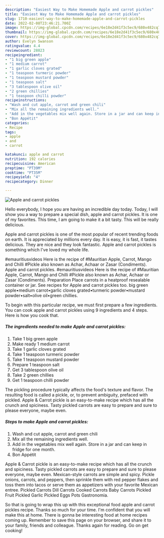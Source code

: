 ```yaml
---
description: "Easiest Way to Make Homemade Apple and carrot pickles"
title: "Easiest Way to Make Homemade Apple and carrot pickles"
slug: 1710-easiest-way-to-make-homemade-apple-and-carrot-pickles
date: 2022-02-08T23:46:21.700Z
image: https://img-global.cpcdn.com/recipes/6e18e2d41f3c5ec9/680x482cq70/apple-and-carrot-pickles-recipe-main-photo.jpg
thumbnail: https://img-global.cpcdn.com/recipes/6e18e2d41f3c5ec9/680x482cq70/apple-and-carrot-pickles-recipe-main-photo.jpg
cover: https://img-global.cpcdn.com/recipes/6e18e2d41f3c5ec9/680x482cq70/apple-and-carrot-pickles-recipe-main-photo.jpg
author: Evelyn Swanson
ratingvalue: 4.4
reviewcount: 28823
recipeingredient:
- "1 big green apple"
- "1 medium carrot"
- "1 garlic cloves grated"
- "1 teaspoon turmeric powder"
- "1 teaspoon mustard powder"
- "1 teaspoon salt"
- "3 tablespoon olive oil"
- "2 green chillies"
- "1 teaspoon chilli powder"
recipeinstructions:
- "Wash and cut apple, carrot and green chili"
- "Mix all the remaining ingredients well."
- "Add in the vegetables mix well again. Store in a jar and can keep in fridge for one month."
- "Bon Appétit"
categories:
- Recipe
tags:
- apple
- and
- carrot

katakunci: apple and carrot 
nutrition: 192 calories
recipecuisine: American
preptime: "PT39M"
cooktime: "PT35M"
recipeyield: "4"
recipecategory: Dinner

---
```



![Apple and carrot pickles](https://img-global.cpcdn.com/recipes/6e18e2d41f3c5ec9/680x482cq70/apple-and-carrot-pickles-recipe-main-photo.jpg)

Hello everybody, I hope you are having an incredible day today. Today, I will show you a way to prepare a special dish, apple and carrot pickles. It is one of my favorites. This time, I am going to make it a bit tasty. This will be really delicious.

Apple and carrot pickles is one of the most popular of recent trending foods on earth. It is appreciated by millions every day. It is easy, it is fast, it tastes delicious. They are nice and they look fantastic. Apple and carrot pickles is something which I've loved my whole life.

#emauritiusvideos Here is the recipe of #Mauritian Apple, Carrot, Mango and Chilli #Pickle also known as Achar, Achaar or Zasar (Condiments). Apple and carrot pickles. #emauritiusvideos Here is the recipe of #Mauritian Apple, Carrot, Mango and Chilli #Pickle also known as Achar, Achaar or Zasar (Condiments). Preparation Place carrots in a heatproof resealable container or jar. See recipes for Apple and carrot pickles too. big green apple•medium carrot•garlic cloves grated•turmeric powder•mustard powder•salt•olive oil•green chillies.


To begin with this particular recipe, we must first prepare a few ingredients. You can cook apple and carrot pickles using 9 ingredients and 4 steps. Here is how you cook that.

<!--inarticleads1-->

##### The ingredients needed to make Apple and carrot pickles:

1. Take 1 big green apple
1. Make ready 1 medium carrot
1. Take 1 garlic cloves grated
1. Take 1 teaspoon turmeric powder
1. Take 1 teaspoon mustard powder
1. Prepare 1 teaspoon salt
1. Get 3 tablespoon olive oil
1. Take 2 green chillies
1. Get 1 teaspoon chilli powder


The pickling procedure typically affects the food&#39;s texture and flavor. The resulting food is called a pickle, or, to prevent ambiguity, prefaced with pickled. Apple &amp; Carrot pickle is an easy-to-make recipe which has all the crunch and spiciness. Tasty pickled carrots are easy to prepare and sure to please everyone, maybe even. 

<!--inarticleads2-->

##### Steps to make Apple and carrot pickles:

1. Wash and cut apple, carrot and green chili
1. Mix all the remaining ingredients well.
1. Add in the vegetables mix well again. Store in a jar and can keep in fridge for one month.
1. Bon Appétit


Apple &amp; Carrot pickle is an easy-to-make recipe which has all the crunch and spiciness. Tasty pickled carrots are easy to prepare and sure to please everyone, maybe even. Mexican-style carrots are simple and spicy. Pickle onions, carrots, and peppers, then sprinkle them with red pepper flakes and toss them into tacos or serve them as appetizers with your favorite Mexican entree. Pickled Carrots Dill Carrots Cooked Carrots Baby Carrots Pickled Fruit Pickled Garlic Pickled Eggs Pots Gastronomia. 

So that is going to wrap this up with this exceptional food apple and carrot pickles recipe. Thanks so much for your time. I'm confident that you will make this at home. There is gonna be interesting food at home recipes coming up. Remember to save this page on your browser, and share it to your family, friends and colleague. Thanks again for reading. Go on get cooking!
